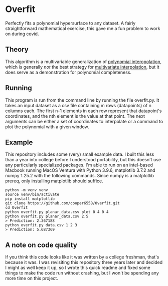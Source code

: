 # Overfit
Perfectly fits a polynomial hypersurface to any dataset.
A fairly straightforward mathematical exercise, this gave me a fun problem to work on during covid.

## Theory
This algorithm is a multivariable generalization of
[polynomial interopolation](https://en.wikipedia.org/wiki/Polynomial_interpolation "Wikipedia"),
which is generally *not* the best strategy for
[multivariate interpolation](https://en.wikipedia.org/wiki/Multivariate_interpolation "Wikipedia"),
but it does serve as a demonstration for polynomial completeness.

## Running
This program is run from the command line by running the file overfit.py. It takes
an input dataset as a csv file containing m rows (datapoints) of n columns each.
The first n-1 elements in each row represent that datapoint's coordinates, and the nth
element is the value at that point. The next arguments can be either a set of
coordinates to interpolate or a command to plot the polynomial with a given window.

## Example
This repository includes some (very) small example data.
I built this less than a year into college before I understood portability,
but this doesn't use any particularly specialized packages. I'm able to run
on an intel-based Macbook running MacOS Ventura with Python 3.9.6,
matplotlib 3.7.2 and numpy 1.25.2 with the following commands.
Since numpy is a matplotlib prereq, only
installing matplotlib should suffice.

```
python -m venv venv
source venv/bin/activate
pip install matplotlib
git clone https://github.com/cooper6558/Overfit.git
cd Overfit
python overfit.py planar_data.csv plot 0 4 0 4
python overfit.py planar_data.csv 2.5
> Prediction: 2.367188
python overfit.py data.csv 1 2 3
> Prediction: 5.687369
```

## A note on code quality
If you think this code looks like it was written by a college freshman, that's because it was.
I was revisiting this repository three years later and decided I might as well keep it up,
so I wrote this quick readme and fixed some things to make the code run without crashing,
but I won't be spending any more time on this project.
